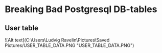 # Breaking Bad Postgresql DB-tables

## User table

![Alt text](C:\Users\Ludvig Ravelin\Pictures\Saved Pictures/USER_TABLE_DATA.PNG "USER_TABLE_DATA.PNG")
